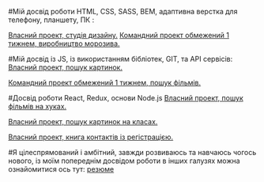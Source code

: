 #Мій досвід роботи HTML, CSS, SASS, BEM, адаптивна верстка для телефону, планшету, ПК :

[Власний проект, студія дизайну.](https://sergantstar.github.io/goit-markup-hw-08/)
[Командний проект обмежений 1 тижнем, виробництво морозива.](https://soteach.github.io/team18-project/)

#Мій досвід із JS, із використанням бібліотек, GIT, та API сервісів:
[Власний проект, пошук картинок.](https://sergantstar.github.io/goit-js-hw-11/)

[Командний проект обмежений 1 тижнем, пошук фільмів.](https://dmytrovoitovych.github.io/pr/)

#Досвід роботи React, Redux, основи Node.js
[Власний проект, пошук фільмів на хуках.](https://github.com/sergANTstar/goit-react-hw-05-movies)

[Власний проект, пошук картинок на класах.](https://github.com/sergANTstar/goit-react-hw-03-image-finder.git)

[Власний проект, книга контактів із регістрацією.](https://github.com/sergANTstar/goit-react-hw-08-phonebook.git
)

#Я цілеспрямований і амбітний, завжди розвиваюсь та навчаюсь чогось нового, із моїм попереднім досвідом роботи в інших галузях можна ознайомитися ось тут: 
[резюме](https://sergantstar.github.io/summary/)

